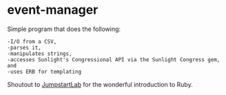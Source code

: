 event-manager
=============

Simple program that does the following:

    -I/O from a CSV, 
    -parses it,  
    -manipulates strings, 
    -accesses Sunlight's Congressional API via the Sunlight Congress gem, and 
    -uses ERB for templating
  
Shoutout to [JumpstartLab](http://tutorials.jumpstartlab.com/projects/eventmanager.html) for the wonderful introduction to Ruby.
